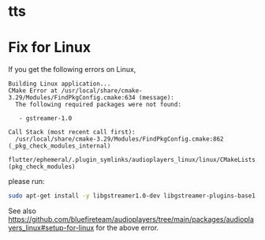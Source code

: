 # tts


# Fix for Linux

If you get the following errors on Linux,

```
Building Linux application...
CMake Error at /usr/local/share/cmake-3.29/Modules/FindPkgConfig.cmake:634 (message):
  The following required packages were not found:

   - gstreamer-1.0

Call Stack (most recent call first):
  /usr/local/share/cmake-3.29/Modules/FindPkgConfig.cmake:862 (_pkg_check_modules_internal)
  flutter/ephemeral/.plugin_symlinks/audioplayers_linux/linux/CMakeLists.txt:24 (pkg_check_modules)
```

please run:

```bash
sudo apt-get install -y libgstreamer1.0-dev libgstreamer-plugins-base1.0-dev libunwind-dev
```

See also <https://github.com/bluefireteam/audioplayers/tree/main/packages/audioplayers_linux#setup-for-linux>
for the above error.
